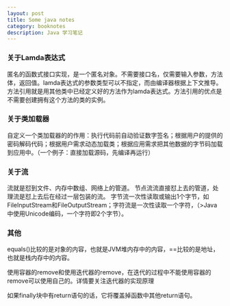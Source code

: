 ```yaml
---
layout: post
title: Some java notes
category: booknotes
description: Java 学习笔记
---
```


### 关于Lamda表达式
匿名的函数式接口实现，是一个匿名对象。不需要接口名，仅需要输入参数，方法体，返回值。lamda表达式的参数类型可以不指定，而由编译器根据上下文推导。方法引用就是用其他类中已经定义好的方法作为lamda表达式。方法引用的优点是不需要创建拥有这个方法的类的实例。

### 关于类加载器
自定义一个类加载器的的作用：执行代码前自动验证数字签名；根据用户的提供的密码解码代码；根据用户需求动态加载类；根据应用需求把其他数据的字节码加载到应用中。（一个例子：直接加载源码，先编译再运行）

### 关于流
流就是怼到文件、内存中数组、网络上的管道。
节点流流直接怼上去的管道，处理流是怼上去后在经过一层包装的流。
字节流一次性读取或输出1个字节，如FileInputStream和FileOutputStream；字符流是一次性读取一个字符，（>Java中使用Unicode编码，一个字符即2个字节）。

### 其他
equals()比较的是对象的内容，也就是JVM堆内存中的内容，==比较的是地址，也就是栈内存中的内容。

使用容器的remove和使用迭代器的remove，在迭代的过程中不能使用容器的remove可以使用自己的。详情要关注迭代器的实现原理

如果finally块中有return语句的话，它将覆盖掉函数中其他return语句。 